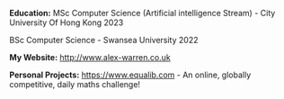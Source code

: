 **Education:**
MSc Computer Science (Artificial intelligence Stream) - City University Of Hong Kong 2023  

BSc Computer Science - Swansea University 2022  


**My Website:** 
http://www.alex-warren.co.uk  


**Personal Projects:**
https://www.equalib.com - An online, globally competitive, daily maths challenge!  

